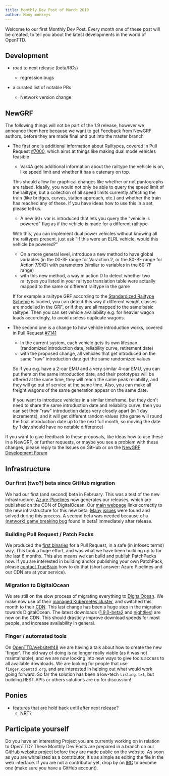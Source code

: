 ```yaml
---
title: Monthly Dev Post of March 2019
author: Many monkeys
---
```


Welcome to our first Monthly Dev Post.
Every month one of these post will be created, to tell you about the latest developments in the world of OpenTTD.

## Development
* road to next release (beta/RCs)
  - regression bugs

* a curated list of notable PRs
  - Network version change

## NewGRF

The following things will not be part of the 1.9 release, however we announce them here because we want to get Feedback from NewGRF authors, before they are made final and put into the master branch

* The first one is additional information about Railtypes, covered in Pull Request [#7000](https://github.com/OpenTTD/OpenTTD/pull/7000), which aims at things like making dual mode vehicles feasible
  - Var4A gets additional information about the railtype the vehicle is on, like speed limit and whether it has a catenary on top.
 
   This should allow for graphical changes like whether or not pantographs are raised. Ideally, you would not only be able to query the speed limit of the railtype, but a collection of all speed limits currently affecting the train (like bridges, curves, station approach, etc.) and whether the train has reached any of these. If you have ideas how to use this in a set, please tell us.
  - A new 60+ var is introduced that lets you query the "vehicle is powered" flag as if the vehicle is made for a different railtype
  
   With this, you can implement dual power vehicles without knowing all the railtypes present. just ask "if this were an ELRL vehicle, would this vehicle be powered?"
  - On a more general level, introduce a new method to have global variables (in the 00-3F range for Varaction 2, or the 80-BF range for Action 7/9/D) with parameters (similar to variables in the 60-7F range)
  - with this new method, a way in action D to detect whether two railtypes you listed in your railtype translation table were actually mapped to the same or different railtype in the game
  
   If for example a railtype GRF according to the [Standardized Railtype Scheme](https://newgrf-specs.tt-wiki.net/wiki/Standardized_Railtype_Scheme) is loaded, you can detect this way if different weight classes are modelled in the GRF, or if they are all mapped to the same basic railtype. Then you can set vehicle availability e.g. for heavier wagon loads accordingly, to avoid useless duplicate wagons.
* The second one is a change to how vehicle introduction works, covered in Pull Request [#7141](https://github.com/OpenTTD/OpenTTD/pull/7141)
  - In the current system, each vehicle gets its own lifespan (randomized introduction date, reliability curve, retirement date)
  - with the proposed change, all vehicles that get introduced on the same "raw" introduction date get the same randomized values
  
  So if you e.g. have a 2-car EMU and a very similar 4-car EMU, you can put them on the same introduction date, and their prototypes will be offered at the same time, they will reach the same peak reliability, and they will go out of service at the same time.
  Also, you can make all freight wagons of the same generation appear on the same date.
  
  If you want to introduce vehicles in a similar timeframe, but they don't need to share the same introduction date and reliability curve, then you can set their "raw" introduction dates very closely apart (in 1 day increments), and it will get different random values (the game will round the final introduction date up to the next full month, so moving the date by 1 day should have no notable difference)

If you want to give feedback to these proposals, like ideas how to use these in a NewGRF, or further requests, or maybe you see a problem with these changes, please reply to the Issues on GitHub or on the [NewGRF Development Forum](https://www.tt-forums.net/viewtopic.php?f=26&t=84875)

## Infrastructure

### Our first (two?) beta since GitHub migration

We had our first (and second) beta in February.
This was a test of the new infrastructure.
[Azure-Pipelines](https://dev.azure.com/openttd/OpenTTD/_build) now generates our releases, which are published on the CDN of DigitalOcean.
Our [main webpage](https://www.openttd.org) links correctly to the new infrastructure for this new beta.
[Many](https://github.com/OpenTTD/website/compare/9858a4952a29535f6912d209dbbace64b6c625ca..48daaf209774131facbddee0f4afb679167c1880)  [issues](https://github.com/OpenTTD/OpenTTD/compare/5b74118ae77cd7c931fc833b174522b77cf00737..6e211908588ab5272336d0d2db3bbb4020f7004f) were found and solved during this process.
A second beta was needed because of a [(network) game breaking bug](https://github.com/OpenTTD/OpenTTD/commit/0151fe998a999b48b67afa5b96d9a4cd72246455) found in beta1 immediately after release.

### Building Pull Request / Patch Packs

We produced the [first binaries](https://www.openttd.org/downloads/openttd-pullrequests/pr6811/latest.html) for a Pull Request, in a safe (in infosec terms) way.
This took a huge effort, and was what we have been building up to for the last 6 months.
This also means we can build and publish PatchPacks now.
If you are interested in building and/or publishing your own PatchPack, please [contact TrueBrain](https://www.openttd.org/contact.html) how to do that (short answer: Azure Pipelines and our CDN are at your service).

### Migration to DigitalOcean

We are still on the slow process of migrating everything to [DigitalOcean](https://www.digitalocean.com).
We make now use of their [managed Kubernetes cluster](https://www.digitalocean.com/products/kubernetes/), and switched this month to their [CDN](https://www.digitalocean.com/products/spaces/).
This last change has been a huge step in the migration towards DigitalOcean.
The latest downloads ([1.9.0-beta2](https://www.openttd.org/downloads/openttd-releases/testing.html) and [nightlies](https://www.openttd.org/downloads/openttd-nightlies/latest.html)) are now on the CDN.
This should drasticly improve download speeds for most people, and increase availability in general.

### Finger / automated tools

On [OpenTTD/website#48](https://github.com/OpenTTD/website/issues/48) we are having a talk about how to create the new 'finger'.
The old way of doing is no longer really viable (as it was not maintainable), and we are now looking into new ways to give tools access to all available downloads.
We are looking for people that use `finger.openttd.org`, and are interested in helping out what would work going forward.
So far the solution has been a low-tech `listing.txt`, but building REST APIs or others solutions are up for discussion!

## Ponies
* features that are hold back until after next release?
  - NRT?

## Participate yourself

Do you have an interesting Project you are currently working on in relation to OpenTTD?
These Monthly Dev Posts are prepared in a branch on our [GitHub website project](https://github.com/OpenTTD/website/tree/monthly-dev-post/_posts/2019-04-01-monthly-dev-post.md) before they are made public on the website.
As soon as you are whitelisted as a contributor, it's as simple as editing the file in the web interface.
If you are not a contributor yet, drop by on [IRC](https://www.openttd.org/contact.html) to become one (make sure you have a GitHub account).
